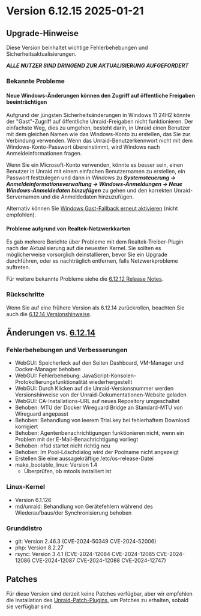 # Version 6.12.15 2025-01-21

## Upgrade-Hinweise

Diese Version beinhaltet wichtige Fehlerbehebungen und Sicherheitsaktualisierungen.

***ALLE NUTZER SIND DRINGEND ZUR AKTUALISIERUNG AUFGEFORDERT***

### Bekannte Probleme

#### Neue Windows-Änderungen können den Zugriff auf öffentliche Freigaben beeinträchtigen

Aufgrund der jüngsten Sicherheitsänderungen in Windows 11 24H2 könnte der "Gast"-Zugriff auf öffentliche Unraid-Freigaben nicht funktionieren. Der einfachste Weg, dies zu umgehen, besteht darin, in Unraid einen Benutzer mit dem gleichen Namen wie das Windows-Konto zu erstellen, das Sie zur Verbindung verwenden. Wenn das Unraid-Benutzerkennwort nicht mit dem Windows-Konto-Passwort übereinstimmt, wird Windows nach Anmeldeinformationen fragen.

Wenn Sie ein Microsoft-Konto verwenden, könnte es besser sein, einen Benutzer in Unraid mit einem einfachen Benutzernamen zu erstellen, ein Passwort festzulegen und dann in Windows zu ***Systemsteuerung → Anmeldeinformationsverwaltung → Windows-Anmeldungen → Neue Windows-Anmeldedaten hinzufügen*** zu gehen und den korrekten Unraid-Servernamen und die Anmeldedaten hinzuzufügen.

Alternativ können Sie [Windows Gast-Fallback erneut aktivieren](https://techcommunity.microsoft.com/blog/filecab/accessing-a-third-party-nas-with-smb-in-windows-11-24h2-may-fail/4154300)
(nicht empfohlen).

#### Probleme aufgrund von Realtek-Netzwerkkarten

Es gab mehrere Berichte über Probleme mit dem Realtek-Treiber-Plugin nach der Aktualisierung auf die neuesten Kernel. Sie sollten es möglicherweise vorsorglich deinstallieren, bevor Sie ein Upgrade durchführen, oder es nachträglich entfernen, falls Netzwerkprobleme auftreten.

Für weitere bekannte Probleme siehe die [6.12.12 Release Notes](6.12.12.md#known-issues).

### Rückschritte

Wenn Sie auf eine frühere Version als 6.12.14 zurückrollen, beachten Sie auch die [6.12.14 Versionshinweise](6.12.14.md#rolling-back).

## Änderungen vs. [6.12.14](6.12.14.md)

### Fehlerbehebungen und Verbesserungen

- WebGUI: Speicherleck auf den Seiten Dashboard, VM-Manager und Docker-Manager behoben
- WebGUI: Fehlerbehebung: JavaScript-Konsolen-Protokollierungsfunktionalität wiederhergestellt
- WebGUI: Durch Klicken auf die Unraid-Versionsnummer werden Versionshinweise von der Unraid-Dokumentationen-Website geladen
- WebGUI: CA-Installations-URL auf neues Repository umgeschaltet
- Behoben: MTU der Docker Wireguard Bridge an Standard-MTU von Wireguard angepasst
- Behoben: Behandlung von leerem Trial.key bei fehlerhaftem Download korrigiert
- Behoben: Agentenbenachrichtigungen funktionieren nicht, wenn ein Problem mit der E-Mail-Benachrichtigung vorliegt
- Behoben: nfsd startet nicht richtig neu
- Behoben: Im Pool-Löschdialog wird der Poolname nicht angezeigt
- Erstellen Sie eine aussagekräftige /etc/os-release-Datei
- make\_bootable\_linux: Version 1.4
  - Überprüfen, ob mtools installiert ist

### Linux-Kernel

- Version 6.1.126
- md/unraid: Behandlung von Gerätefehlern während des Wiederaufbaus/der Synchronisierung behoben

### Grunddistro

- git: Version 2.46.3 (CVE-2024-50349 CVE-2024-52006)
- php: Version 8.2.27
- rsync: Version 3.4.1 (CVE-2024-12084 CVE-2024-12085 CVE-2024-12086 CVE-2024-12087 CVE-2024-12088 CVE-2024-12747)

## Patches

Für diese Version sind derzeit keine Patches verfügbar, aber wir empfehlen die Installation des
[Unraid-Patch-Plugins](https://forums.unraid.net/topic/185560-unraid-patch-plugin/),
um Patches zu erhalten, sobald sie verfügbar sind.
